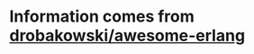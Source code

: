 # Information comes from [drobakowski/awesome-erlang](https://github.com/drobakowski/awesome-erlang)

